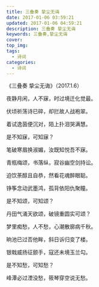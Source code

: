 ```yaml
---
title: 三叠奏 挚尘无诲
date: 2017-01-06 03:59:21
updated: 2017-01-06 04:59:21
description: 三叠奏 挚尘无诲
keywords: 三叠奏,挚尘无诲
cover: 
top_img: 
tags:
  - 诗词
categories:
  - 诗词
---
```




《三叠奏 挚尘无诲》（2017.1.6）

夜静月闲，人不寐，时过境迁化觉最。

伏顷祈荡诗已碎，却拦故人战袍翠。

着试逸茵便沉对，陌上扑泪哭满慧。

是不知寐，可知寐？

笔破寒眉换淑媚，汝既知悦吾不寐。

青瓶梅颂，书落纵，寂谷幽空剑持讼。

迫饮荼醇且自恭，然看花魂醉眼聪。

铮筝念动武墨鸿，孤背依阳仇聚瞳。

是不知颂，可知颂？

丹田气涌天欲颂，破镜重圆实可颂？

梦里痴愁，人不愁，心潮散廓病千秋。

晌池已过否他眸，斜日诉归变了楼。

银戟威扬征颤手，寇还未境玉兰勾。

是不知愁，可知愁？

峰潭必过湮没愁，筱琴穿空说无愁。